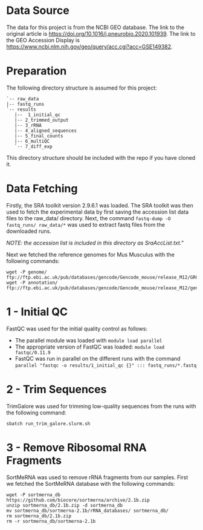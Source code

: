 # Data Source

The data for this project is from the NCBI GEO database.
The link to the original article is https://doi.org/10.1016/j.pneurobio.2020.101939.
The link to the GEO Accession Display is https://www.ncbi.nlm.nih.gov/geo/query/acc.cgi?acc=GSE149382.

# Preparation

The following directory structure is assumed for this project:

 ```
`-- raw_data
|-- fastq_runs
`-- results
    |--  1_initial_qc
    |-- 2_trimmed_output
    |-- 3_rRNA
    |-- 4_aligned_sequences
    |-- 5_final_counts
    |-- 6_multiQC
    `-- 7_diff_exp
```
This directory structure should be included with the repo if you have cloned it.


# Data Fetching

Firstly, the SRA toolkit version 2.9.6.1 was loaded.
The SRA toolkit was then used to fetch the experimental data by first saving the accession list
data files to the raw_data/ directory. Next, the command ```fastq-dump -O fastq_runs/ raw_data/*``` was used to extract
fastq files from the downloaded runs.

*NOTE: the accession list is included in this directory as  SraAccList.txt."*

Next we fetched the reference genomes for Mus Musculus with the following commands:
```shell
wget -P genome/ ftp://ftp.ebi.ac.uk/pub/databases/gencode/Gencode_mouse/release_M12/GRCm38.p5.genome.fa.gz
wget -P annotation/ ftp://ftp.ebi.ac.uk/pub/databases/gencode/Gencode_mouse/release_M12/gencode.vM12.annotation.gtf.gz
```

# 1 - Initial QC

FastQC was used for the initial quality control as follows:
* The parallel module was loaded with `module load parallel`
* The appropriate version of FastQC was loaded: ```module load fastqc/0.11.9```
* FastQC was run in parallel on the different runs with the command ```parallel "fastqc -o results/1_initial_qc {}" ::: fastq_runs/*.fastq```

# 2 - Trim Sequences

TrimGalore was used for trimming low-quality sequences from the runs with the following command:
```shell
sbatch run_trim_galore.slurm.sh
```

# 3 - Remove Ribosomal RNA Fragments

SortMeRNA was used to remove rRNA fragments from our samples.
First we fetched the SortMeRNA database with the following commands:
```shell
wget -P sortmerna_db https://github.com/biocore/sortmerna/archive/2.1b.zip
unzip sortmerna_db/2.1b.zip -d sortmerna_db
mv sortmerna_db/sortmerna-2.1b/rRNA_databases/ sortmerna_db/
rm sortmerna_db/2.1b.zip
rm -r sortmerna_db/sortmerna-2.1b
```
